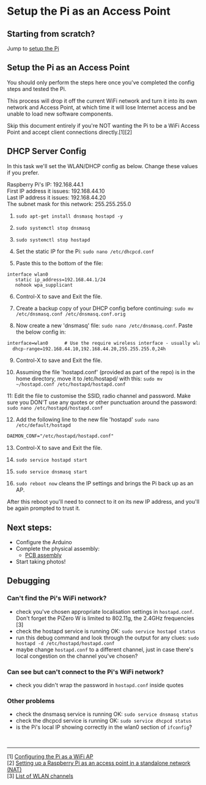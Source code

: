 # Setup the Pi as an Access Point

## Starting from scratch?
Jump to [setup the Pi](/docs/step1-setup-the-Pi.md)

## Setup the Pi as an Access Point
You should only perform the steps here once you've completed the config steps and tested the Pi.

This process will drop it off the current WiFi network and turn it into its own network and Access Point, at which time it will lose Internet access and be unable to load new software components.

Skip this document entirely if you're NOT wanting the Pi to be a WiFi Access Point and accept client connections directly.[1][2]

## DHCP Server Config

In this task we'll set the WLAN/DHCP config as below. Change these values if you prefer.

Raspberry Pi's IP: 192.168.44.1<br>
First IP address it issues: 192.168.44.10<br>
Last IP address it issues: 192.168.44.20<br>
The subnet mask for this network: 255.255.255.0

1. `sudo apt-get install dnsmasq hostapd -y`
2. `sudo systemctl stop dnsmasq`
3. `sudo systemctl stop hostapd`

4. Set the static IP for the Pi: `sudo nano /etc/dhcpcd.conf`
5. Paste this to the bottom of the file:
```text
interface wlan0
   static ip_address=192.168.44.1/24
   nohook wpa_supplicant
```
6. Control-X to save and Exit the file.

7. Create a backup copy of your DHCP config before continuing: `sudo mv /etc/dnsmasq.conf /etc/dnsmasq.conf.orig`  

8. Now create a new 'dnsmasq' file: `sudo nano /etc/dnsmasq.conf`. Paste the below config in:

```txt
interface=wlan0      # Use the require wireless interface - usually wlan0
  dhcp-range=192.168.44.10,192.168.44.20,255.255.255.0,24h
```

9. Control-X to save and Exit the file.

10. Assuming the file 'hostapd.conf' (provided as part of the repo) is in the home directory, move it to /etc/hostapd/ with this:
`sudo mv ~/hostapd.conf /etc/hostapd/hostapd.conf`

11: Edit the file to customise the SSID, radio channel and password. Make sure you DON'T use any quotes or other punctuation around the password:
`sudo nano /etc/hostapd/hostapd.conf`

12. Add the following line to the new file 'hostapd' `sudo nano /etc/default/hostapd`
```txt
DAEMON_CONF="/etc/hostapd/hostapd.conf"
```

13. Control-X to save and Exit the file.

14. `sudo service hostapd start`
15. `sudo service dnsmasq start`

16. `sudo reboot now` cleans the IP settings and brings the Pi back up as an AP.


After this reboot you'll need to connect to it on its new IP address, and you'll be again prompted to trust it.

## Next steps:
- Configure the Arduino
- Complete the physical assembly:
   - [PCB assembly](/docs/step4-pcb-assembly.md)  
- Start taking photos!


## Debugging

### Can't find the Pi's WiFi network?
- check you've chosen appropriate localisation settings in `hostapd.conf`. Don't forget the PiZero W is limited to 802.11g, the 2.4GHz frequencies [3]
- check the hostapd service is running OK: `sudo service hostapd status`
- run this debug command and look through the output for any clues:
`sudo hostapd -d /etc/hostapd/hostapd.conf`
- maybe change `hostapd.conf` to a different channel, just in case there's local congestion on the channel you've chosen? </ClutchingAtStraws>

### Can see but can't connect to the Pi's WiFi network?
- check you didn't wrap the password in `hostapd.conf` inside quotes

### Other problems
- check the dnsmasq service is running OK: `sudo service dnsmasq status`
- check the dhcpcd service is running OK: `sudo service dhcpcd status`
- is the Pi's local IP showing correctly in the wlan0 section of `ifconfig`?

<br>
<hr >

[1] [Configuring the Pi as a WiFi AP](https://github.com/SurferTim/documentation/blob/6bc583965254fa292a470990c40b145f553f6b34/configuration/wireless/access-point.md)<br>
[2] [Setting up a Raspberry Pi as an access point in a standalone network (NAT)](https://www.raspberrypi.org/documentation/configuration/wireless/access-point.md)<br>
[3] [List of WLAN channels](https://en.wikipedia.org/wiki/List_of_WLAN_channels)
